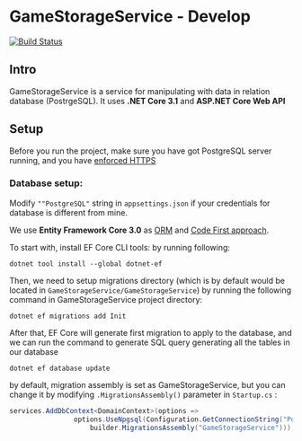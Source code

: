 # GameStorageService - Develop
[![Build Status](https://travis-ci.com/SkyMen-Lab/GameStorageService.svg?branch=develop)](https://travis-ci.com/SkyMen-Lab/GameStorageService)

## Intro
GameStorageService is a service for manipulating with data in relation database (PostrgeSQL). It uses **.NET Core 3.1** and **ASP.NET Core Web API**

## Setup
Before you run the project, make sure you have got PostgreSQL server running, and you have [enforced HTTPS](https://docs.microsoft.com/en-us/aspnet/core/security/enforcing-ssl?view=aspnetcore-3.1&tabs=visual-studio)

### Database setup:
Modify `""PostgreSQL"` string in `appsettings.json` if your credentials for database is different from mine.

We use **Entity Framework Core 3.0** as [ORM](https://www.techopedia.com/definition/24200/object-relational-mapping--orm) and [Code First approach](https://entityframeworkcore.com/approach-code-first).

To start with, install EF Core CLI tools: by running following:
```
dotnet tool install --global dotnet-ef
```

Then, we need to setup migrations directory (which is by default would be located in `GameStorageService/GameStorageService`) by running the following command in GameStorageService project directory:
```
dotnet ef migrations add Init
```

After that, EF Core will generate first migration to apply to the database, and we can run the command to generate SQL query generating all the tables in our database
```
dotnet ef database update
```

by default, migration assembly is set as GameStorageService, but you can change it by modifying `.MigrationsAssembly()` parameter in `Startup.cs` : 
```cs
services.AddDbContext<DomainContext>(options =>
                options.UseNpgsql(Configuration.GetConnectionString("PostgreSQL"), builder => 
                    builder.MigrationsAssembly("GameStorageService")));
```

